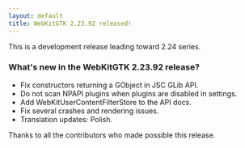 ```yaml
---
layout: default
title: WebKitGTK 2.23.92 released!
---
```


This is a development release leading toward 2.24 series.

### What's new in the WebKitGTK 2.23.92 release?

 - Fix constructors returning a GObject in JSC GLib API.
 - Do not scan NPAPI plugins when plugins are disabled in settings.
 - Add WebKitUserContentFilterStore to the API docs.
 - Fix several crashes and rendering issues.
 - Translation updates: Polish.

Thanks to all the contributors who made possible this release.
